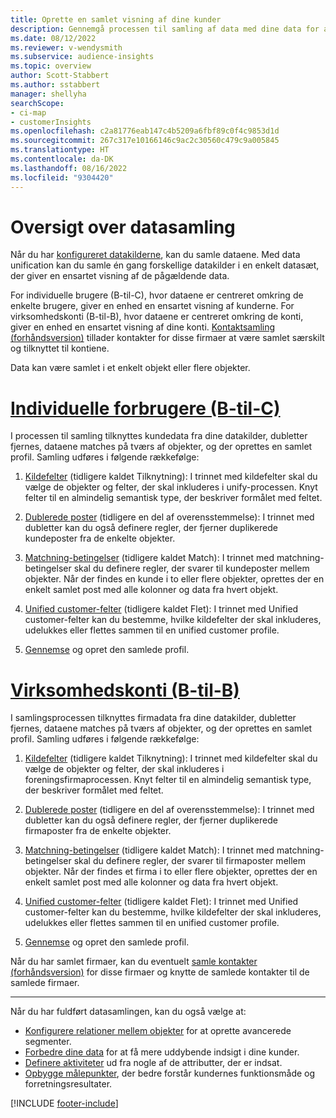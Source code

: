 ```yaml
---
title: Oprette en samlet visning af dine kunder
description: Gennemgå processen til samling af data med dine data for at oprette et enkelt datasæt med firma- eller kundeprofiler.
ms.date: 08/12/2022
ms.reviewer: v-wendysmith
ms.subservice: audience-insights
ms.topic: overview
author: Scott-Stabbert
ms.author: sstabbert
manager: shellyha
searchScope:
- ci-map
- customerInsights
ms.openlocfilehash: c2a81776eab147c4b5209a6fbf89c0f4c9853d1d
ms.sourcegitcommit: 267c317e10166146c9ac2c30560c479c9a005845
ms.translationtype: HT
ms.contentlocale: da-DK
ms.lasthandoff: 08/16/2022
ms.locfileid: "9304420"
---
```

# <a name="data-unification-overview"></a>Oversigt over datasamling

Når du har [konfigureret datakilderne](data-sources.md), kan du samle dataene. Med data unification kan du samle én gang forskellige datakilder i en enkelt datasæt, der giver en ensartet visning af de pågældende data.

For individuelle brugere (B-til-C), hvor dataene er centreret omkring de enkelte brugere, giver en enhed en ensartet visning af kunderne. For virksomhedskonti (B-til-B), hvor dataene er centreret omkring de konti, giver en enhed en ensartet visning af dine konti. [Kontaktsamling (forhåndsversion)](data-unification-contacts.md) tillader kontakter for disse firmaer at være samlet særskilt og tilknyttet til kontiene.

Data kan være samlet i et enkelt objekt eller flere objekter.

# <a name="individual-consumers-b-to-c"></a>[Individuelle forbrugere (B-til-C)](#tab/b2c)

I processen til samling tilknyttes kundedata fra dine datakilder, dubletter fjernes, dataene matches på tværs af objekter, og der oprettes en samlet profil. Samling udføres i følgende rækkefølge:

1. [Kildefelter](map-entities.md) (tidligere kaldet Tilknytning): I trinnet med kildefelter skal du vælge de objekter og felter, der skal inkluderes i unify-processen. Knyt felter til en almindelig semantisk type, der beskriver formålet med feltet.

1. [Dublerede poster](remove-duplicates.md) (tidligere en del af overensstemmelse): I trinnet med dubletter kan du også definere regler, der fjerner duplikerede kundeposter fra de enkelte objekter.

1. [Matchning-betingelser](match-entities.md) (tidligere kaldet Match): I trinnet med matchning-betingelser skal du definere regler, der svarer til kundeposter mellem objekter. Når der findes en kunde i to eller flere objekter, oprettes der en enkelt samlet post med alle kolonner og data fra hvert objekt.

1. [Unified customer-felter](merge-entities.md) (tidligere kaldet Flet): I trinnet med Unified customer-felter kan du bestemme, hvilke kildefelter der skal inkluderes, udelukkes eller flettes sammen til en unified customer profile.  

1. [Gennemse](review-unification.md) og opret den samlede profil.

# <a name="business-accounts-b-to-b"></a>[Virksomhedskonti (B-til-B)](#tab/b2b)

I samlingsprocessen tilknyttes firmadata fra dine datakilder, dubletter fjernes, dataene matches på tværs af objekter, og der oprettes en samlet profil. Samling udføres i følgende rækkefølge:

1. [Kildefelter](map-entities.md) (tidligere kaldet Tilknytning): I trinnet med kildefelter skal du vælge de objekter og felter, der skal inkluderes i foreningsfirmaprocessen. Knyt felter til en almindelig semantisk type, der beskriver formålet med feltet.

1. [Dublerede poster](remove-duplicates.md) (tidligere en del af overensstemmelse): I trinnet med dubletter kan du også definere regler, der fjerner duplikerede firmaposter fra de enkelte objekter.

1. [Matchning-betingelser](match-entities.md) (tidligere kaldet Match): I trinnet med matchning-betingelser skal du definere regler, der svarer til firmaposter mellem objekter. Når der findes et firma i to eller flere objekter, oprettes der en enkelt samlet post med alle kolonner og data fra hvert objekt.

1. [Unified customer-felter](merge-entities.md) (tidligere kaldet Flet): I trinnet med Unified customer-felter kan du bestemme, hvilke kildefelter der skal inkluderes, udelukkes eller flettes sammen til en unified customer profile.  

1. [Gennemse](review-unification.md) og opret den samlede profil.

Når du har samlet firmaer, kan du eventuelt [samle kontakter (forhåndsversion)](data-unification-contacts.md) for disse firmaer og knytte de samlede kontakter til de samlede firmaer.

---

Når du har fuldført datasamlingen, kan du også vælge at:

- [Konfigurere relationer mellem objekter](relationships.md) for at oprette avancerede segmenter.
- [Forbedre dine data](enrichment-hub.md) for at få mere uddybende indsigt i dine kunder.
- [Definere aktiviteter](activities.md) ud fra nogle af de attributter, der er indsat.
- [Opbygge målepunkter](measures.md), der bedre forstår kundernes funktionsmåde og forretningsresultater.

[!INCLUDE [footer-include](includes/footer-banner.md)]
